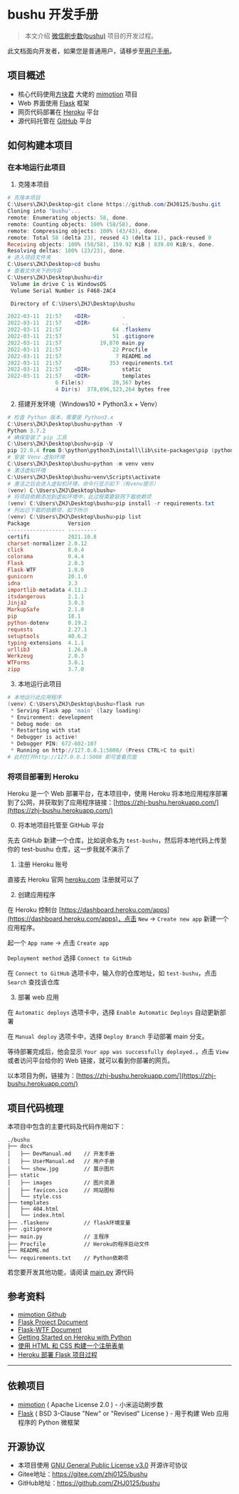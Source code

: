 # bushu 开发手册

> 本文介绍 [微信刷步数(bushu)](https://github.com/ZHJ0125/bushu) 项目的开发过程。

此文档面向开发者，如果您是普通用户，请移步至[用户手册](./UserManual.md)。

## 项目概述

* 核心代码使用[方块君](https://github.com/577fkj) 大佬的 [mimotion](https://github.com/577fkj/mimotion) 项目
* Web 界面使用 [Flask](https://github.com/pallets/flask) 框架
* 网页代码部署在 [Heroku](https://www.heroku.com/) 平台
* 源代码托管在 [GitHub](https://github.com/ZHJ0125/bushu) 平台

## 如何构建本项目

### 在本地运行此项目

1. 克隆本项目

```powershell
# 克隆本项目
C:\Users\ZHJ\Desktop>git clone https://github.com/ZHJ0125/bushu.git
Cloning into 'bushu'...
remote: Enumerating objects: 58, done.
remote: Counting objects: 100% (58/58), done.
remote: Compressing objects: 100% (43/43), done.
remote: Total 58 (delta 23), reused 43 (delta 11), pack-reused 0
Receiving objects: 100% (58/58), 159.92 KiB | 839.00 KiB/s, done.
Resolving deltas: 100% (23/23), done.
# 进入项目文件夹
C:\Users\ZHJ\Desktop>cd bushu
# 查看文件夹下的内容
C:\Users\ZHJ\Desktop\bushu>dir
 Volume in drive C is WindowsOS
 Volume Serial Number is F468-2AC4

 Directory of C:\Users\ZHJ\Desktop\bushu

2022-03-11  21:57    <DIR>          .
2022-03-11  21:57    <DIR>          ..
2022-03-11  21:57                64 .flaskenv
2022-03-11  21:57                51 .gitignore
2022-03-11  21:57            19,870 main.py
2022-03-11  21:57                22 Procfile
2022-03-11  21:57                 7 README.md
2022-03-11  21:57               353 requirements.txt
2022-03-11  21:57    <DIR>          static
2022-03-11  21:57    <DIR>          templates
               6 File(s)         20,367 bytes
               4 Dir(s)  378,896,523,264 bytes free
```

2. 搭建开发环境（Windows10 + Python3.x + Venv）

```powershell
# 检查 Python 版本，需要是 Python3.x
C:\Users\ZHJ\Desktop\bushu>python -V
Python 3.7.2
# 确保安装了 pip 工具
C:\Users\ZHJ\Desktop\bushu>pip -V
pip 22.0.4 from D:\python\python3\install\lib\site-packages\pip (python 3.7)
# 安装 Venv 虚拟环境
C:\Users\ZHJ\Desktop\bushu>python -m venv venv
# 激活虚拟环境
C:\Users\ZHJ\Desktop\bushu>venv\Scripts\activate
# 激活之后会进入虚拟机环境，命令行显示如下（有venv提示）
(venv) C:\Users\ZHJ\Desktop\bushu>
# 将项目依赖添加到虚拟环境中，此过程需要联网下载依赖项
(venv) C:\Users\ZHJ\Desktop\bushu>pip install -r requirements.txt
# 列出已下载的依赖项，如下所示
(venv) C:\Users\ZHJ\Desktop\bushu>pip list
Package            Version
------------------ ---------
certifi            2021.10.8
charset-normalizer 2.0.12
click              8.0.4
colorama           0.4.4
Flask              2.0.3
Flask-WTF          1.0.0
gunicorn           20.1.0
idna               3.3
importlib-metadata 4.11.2
itsdangerous       2.1.1
Jinja2             3.0.3
MarkupSafe         2.1.0
pip                18.1
python-dotenv      0.19.2
requests           2.27.1
setuptools         40.6.2
typing-extensions  4.1.1
urllib3            1.26.8
Werkzeug           2.0.3
WTForms            3.0.1
zipp               3.7.0
```

3. 本地运行此项目

```powershell
# 本地运行此应用程序
(venv) C:\Users\ZHJ\Desktop\bushu>flask run
 * Serving Flask app 'main' (lazy loading)
 * Environment: development
 * Debug mode: on
 * Restarting with stat
 * Debugger is active!
 * Debugger PIN: 672-602-107
 * Running on http://127.0.0.1:5000/ (Press CTRL+C to quit)
# 此时打开http://127.0.0.1:5000 即可查看页面
```

### 将项目部署到 Heroku

Heroku 是一个 Web 部署平台，在本项目中，使用 Heroku 将本地应用程序部署到了公网，并获取到了应用程序链接：[https://zhj-bushu.herokuapp.com/](https://zhj-bushu.herokuapp.com/)

0. 将本地项目托管至 GitHub 平台

先去 GitHub 新建一个仓库，比如说命名为 `test-bushu`，然后将本地代码上传至你的 test-bushu 仓库，这一步我就不演示了

1. 注册 Heroku 账号

直接去 Heroku 官网 [heroku.com](heroku.com) 注册就可以了

2. 创建应用程序

在 Heroku 控制台 [https://dashboard.heroku.com/apps](https://dashboard.heroku.com/apps)，点击 `New` -> `Create new app` 新建一个应用程序。

起一个 `App name` -> 点击 `Create app`

`Deployment method` 选择 `Connect to GitHub`

在 `Connect to GitHub` 选项卡中，输入你的仓库地址，如 `test-bushu`，点击 `Search` 查找该仓库

3. 部署 web 应用

在 `Automatic deploys` 选项卡中，选择 `Enable Automatic Deploys` 自动更新部署

在 `Manual deploy` 选项卡中，选择 `Deploy Branch` 手动部署 main 分支。

等待部署完成后，他会显示 `Your app was successfully deployed.`，点击 `View` 或者访问平台给你的 Web 链接，就可以看到你部署的网页。

以本项目为例，链接为：[https://zhj-bushu.herokuapp.com/](https://zhj-bushu.herokuapp.com/)

## 项目代码梳理

本项目中包含的主要代码及代码作用如下：

```
./bushu
├── docs
│   ├── DevManual.md    // 开发手册
│   ├── UserManual.md   // 用户手册
│   └── show.jpg        // 展示图片
├── static
│   ├── images          // 图片资源
│   ├── favicon.ico     // 网站图标
│   └── style.css
├── templates
│   ├── 404.html
│   └── index.html
├── .flaskenv           // flask环境变量
├── .gitignore
├── main.py             // 主程序
├── Procfile            // Heroku的程序启动文件
├── README.md
└── requirements.txt    // Python依赖项
```

若您要开发其他功能，请阅读 [main.py](../main.py) 源代码

## 参考资料

* [mimotion Github](https://github.com/577fkj/mimotion)
* [Flask Project Document](https://flask.palletsprojects.com/en/2.0.x/)
* [Flask-WTF Document](https://flask-wtf.readthedocs.io/en/latest/quickstart/)
* [Getting Started on Heroku with Python](https://devcenter.heroku.com/articles/getting-started-with-python)
* [使用 HTML 和 CSS 构建一个注册表单](https://chinese.freecodecamp.org/news/how-to-build-sign-up-form-with-html-and-css/)
* [Heroku 部署 Flask 项目过程](https://wakingup.herokuapp.com/post/1/Heroku%E9%83%A8%E7%BD%B2Flask%E9%A1%B9%E7%9B%AE%E8%BF%87%E7%A8%8B)

---

## 依赖项目

* [mimotion](https://github.com/577fkj/mimotion) ( Apache License 2.0 ) - 小米运动刷步数
* [Flask](https://github.com/pallets/flask) ( BSD 3-Clause "New" or "Revised" License ) - 用于构建 Web 应用程序的 Python 微框架

## 开源协议

* 本项目使用 [GNU General Public License v3.0](https://github.com/ZHJ0125/bushu/LICENSE) 开源许可协议
* Gitee地址：https://gitee.com/zhj0125/bushu
* GitHub地址：https://github.com/ZHJ0125/bushu
